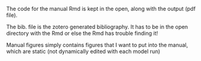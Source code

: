 The code for the manual Rmd is kept in the open, along with the output (pdf file). 

The bib. file is the zotero generated bibliography. It has to be in the open directory with the Rmd or else the Rmd has trouble finding it!

Manual figures simply contains figures that I want to put into the manual, which are static (not dynamically edited with each model run)